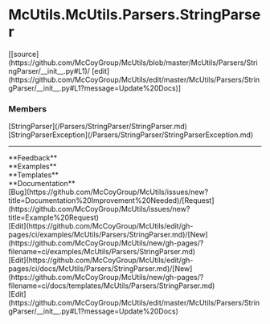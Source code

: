 # <a id="McUtils.Parsers.StringParser">McUtils.McUtils.Parsers.StringParser</a> 
<div class="docs-source-link" markdown="1">
[[source](https://github.com/McCoyGroup/McUtils/blob/master/McUtils/Parsers/StringParser/__init__.py#L1)/
[edit](https://github.com/McCoyGroup/McUtils/edit/master/McUtils/Parsers/StringParser/__init__.py#L1?message=Update%20Docs)]
</div>
    


### Members
<div class="container alert alert-secondary bg-light">
  <div class="row">
   <div class="col" markdown="1">
[StringParser](/Parsers/StringParser/StringParser.md)   
</div>
   <div class="col" markdown="1">
[StringParserException](/Parsers/StringParser/StringParserException.md)   
</div>
   <div class="col" markdown="1">
   
</div>
</div>
</div>













---


<div markdown="1" class="text-secondary">
<div class="container">
  <div class="row">
   <div class="col" markdown="1">
**Feedback**   
</div>
   <div class="col" markdown="1">
**Examples**   
</div>
   <div class="col" markdown="1">
**Templates**   
</div>
   <div class="col" markdown="1">
**Documentation**   
</div>
   <div class="col" markdown="1">
   
</div>
   <div class="col" markdown="1">
   
</div>
   <div class="col" markdown="1">
   
</div>
</div>
  <div class="row">
   <div class="col" markdown="1">
[Bug](https://github.com/McCoyGroup/McUtils/issues/new?title=Documentation%20Improvement%20Needed)/[Request](https://github.com/McCoyGroup/McUtils/issues/new?title=Example%20Request)   
</div>
   <div class="col" markdown="1">
[Edit](https://github.com/McCoyGroup/McUtils/edit/gh-pages/ci/examples/McUtils/Parsers/StringParser.md)/[New](https://github.com/McCoyGroup/McUtils/new/gh-pages/?filename=ci/examples/McUtils/Parsers/StringParser.md)   
</div>
   <div class="col" markdown="1">
[Edit](https://github.com/McCoyGroup/McUtils/edit/gh-pages/ci/docs/McUtils/Parsers/StringParser.md)/[New](https://github.com/McCoyGroup/McUtils/new/gh-pages/?filename=ci/docs/templates/McUtils/Parsers/StringParser.md)   
</div>
   <div class="col" markdown="1">
[Edit](https://github.com/McCoyGroup/McUtils/edit/master/McUtils/Parsers/StringParser/__init__.py#L1?message=Update%20Docs)   
</div>
   <div class="col" markdown="1">
   
</div>
   <div class="col" markdown="1">
   
</div>
   <div class="col" markdown="1">
   
</div>
</div>
</div>
</div>